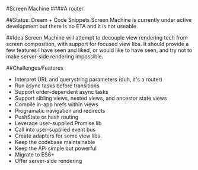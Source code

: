 
#Screen Machine
####A router.

##Status: Dream + Code Snippets
Screen Machine is currently under active development but there is no ETA and it is not useable.

##Idea
Screen Machine will attempt to decouple view rendering tech from screen composition, with support for focused view libs. It should provide a few features I have seen and liked, or would like to have seen, and try not to make server-side rendering impossible.

##Challenges/Features
- Interpret URL and querystring parameters (duh, it's a router)
- Run async tasks before transitions
- Support order-dependent async tasks
- Support sibling views, nested views, and ancestor state views
- Compile in-app hrefs within views
- Programatic navigation and redirects
- PushState or hash routing
- Leverage user-supplied Promise lib
- Call into user-supplied event bus
- Create adapters for some view libs.
- Keep the codebase maintainable
- Keep the API simple but powerful
- Migrate to ES6+
- Offer server-side rendering
